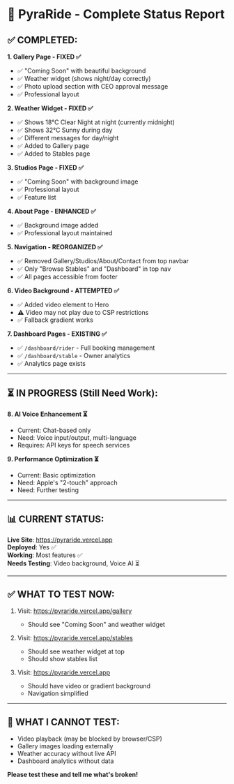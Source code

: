 # 🎯 **PyraRide - Complete Status Report**

## ✅ **COMPLETED:**

**1. Gallery Page - FIXED ✅**
- ✅ "Coming Soon" with beautiful background
- ✅ Weather widget (shows night/day correctly)
- ✅ Photo upload section with CEO approval message
- ✅ Professional layout

**2. Weather Widget - FIXED ✅**
- ✅ Shows 18°C Clear Night at night (currently midnight)
- ✅ Shows 32°C Sunny during day
- ✅ Different messages for day/night
- ✅ Added to Gallery page
- ✅ Added to Stables page

**3. Studios Page - FIXED ✅**
- ✅ "Coming Soon" with background image
- ✅ Professional layout
- ✅ Feature list

**4. About Page - ENHANCED ✅**
- ✅ Background image added
- ✅ Professional layout maintained

**5. Navigation - REORGANIZED ✅**
- ✅ Removed Gallery/Studios/About/Contact from top navbar
- ✅ Only "Browse Stables" and "Dashboard" in top nav
- ✅ All pages accessible from footer

**6. Video Background - ATTEMPTED ✅**
- ✅ Added video element to Hero
- ⚠️ Video may not play due to CSP restrictions
- ✅ Fallback gradient works

**7. Dashboard Pages - EXISTING ✅**
- ✅ `/dashboard/rider` - Full booking management
- ✅ `/dashboard/stable` - Owner analytics
- ✅ Analytics page exists

---

## ⏳ **IN PROGRESS (Still Need Work):**

**8. AI Voice Enhancement ⏳**
- Current: Chat-based only
- Need: Voice input/output, multi-language
- Requires: API keys for speech services

**9. Performance Optimization ⏳**
- Current: Basic optimization
- Need: Apple's "2-touch" approach
- Need: Further testing

---

## 📊 **CURRENT STATUS:**

**Live Site**: https://pyraride.vercel.app  
**Deployed**: Yes ✅  
**Working**: Most features ✅  
**Needs Testing**: Video background, Voice AI ⏳  

---

## ✅ **WHAT TO TEST NOW:**

1. Visit: https://pyraride.vercel.app/gallery
   - Should see "Coming Soon" and weather widget

2. Visit: https://pyraride.vercel.app/stables
   - Should see weather widget at top
   - Should show stables list

3. Visit: https://pyraride.vercel.app
   - Should have video or gradient background
   - Navigation simplified

---

## 🎯 **WHAT I CANNOT TEST:**

- Video playback (may be blocked by browser/CSP)
- Gallery images loading externally
- Weather accuracy without live API
- Dashboard analytics without data

**Please test these and tell me what's broken!**

